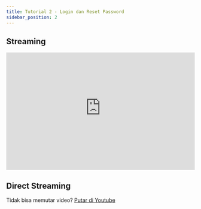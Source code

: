 ```yaml
---
title: Tutorial 2 - Login dan Reset Password
sidebar_position: 2
---
```


## Streaming

<iframe width="100%" height="315" src="https://www.youtube-nocookie.com/embed/YsxX3OV-5IE?rel=0" title="YouTube video player" frameborder="0" allow="accelerometer; autoplay; clipboard-write; encrypted-media; gyroscope; picture-in-picture; web-share" allowfullscreen></iframe>

## Direct Streaming

Tidak bisa memutar video? [Putar di Youtube](https://youtu.be/YsxX3OV-5IE)